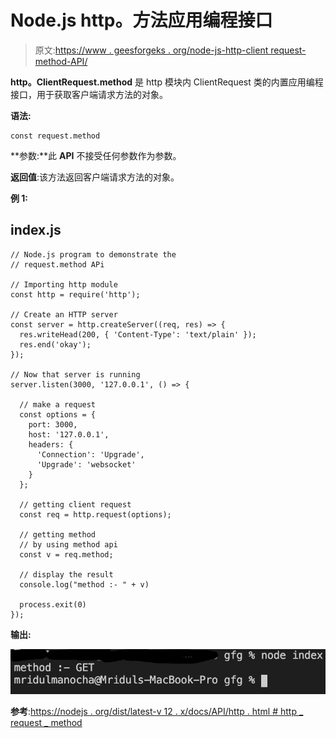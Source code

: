 # Node.js http。方法应用编程接口

> 原文:[https://www . geesforgeks . org/node-js-http-client request-method-API/](https://www.geeksforgeeks.org/node-js-http-clientrequest-method-api/)

**http。ClientRequest.method** 是 http 模块内 ClientRequest 类的内置应用编程接口，用于获取客户端请求方法的对象。

**语法:**

```
const request.method
```

**参数:**此 **API** 不接受任何参数作为参数。

**返回值**:该方法返回客户端请求方法的对象。

**例 1:**

## index.js

```
// Node.js program to demonstrate the  
// request.method APi

// Importing http module
const http = require('http');

// Create an HTTP server
const server = http.createServer((req, res) => {
  res.writeHead(200, { 'Content-Type': 'text/plain' });
  res.end('okay');
});

// Now that server is running
server.listen(3000, '127.0.0.1', () => {

  // make a request
  const options = {
    port: 3000,
    host: '127.0.0.1',
    headers: {
      'Connection': 'Upgrade',
      'Upgrade': 'websocket'
    }
  };

  // getting client request
  const req = http.request(options);

  // getting method
  // by using method api
  const v = req.method;

  // display the result
  console.log("method :- " + v)

  process.exit(0)
});
```

**输出:**

![](img/4a645bbb29e5f6663f48ab5dfc939cdf.png)

**参考**:[https://nodejs . org/dist/latest-v 12 . x/docs/API/http . html # http _ request _ method](https://nodejs.org/dist/latest-v12.x/docs/api/http.html#http_request_method)